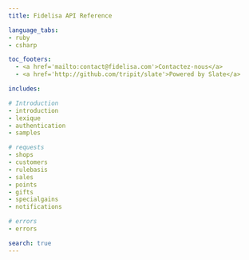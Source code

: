 ```yaml
---
title: Fidelisa API Reference

language_tabs:
- ruby
- csharp

toc_footers:
  - <a href='mailto:contact@fidelisa.com'>Contactez-nous</a>
  - <a href='http://github.com/tripit/slate'>Powered by Slate</a>

includes:

# Introduction
- introduction
- lexique
- authentication
- samples

# requests
- shops
- customers
- rulebasis
- sales
- points
- gifts
- specialgains
- notifications

# errors
- errors

search: true
---
```

